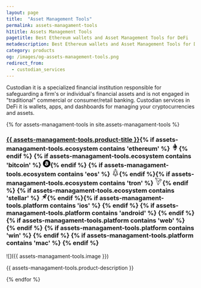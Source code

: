 ```yaml
---
layout: page
title:  "Asset Management Tools"
permalink: assets-managament-tools
h1title: Assets Management Tools
pagetitle: Best Ethereum wallets and Asset Management Tools for DeFi    
metadescription: Best Ethereum wallets and Asset Management Tools for DeFi. Custodian services in DeFi it is wallets, apps, and dashboards for managing your cryptocurrencies and assets.
category: products
og: /images/og-assets-management-tools.png
redirect_from:
  - custodian_services
---
```

Custodian it is a specialized financial institution responsible for safeguarding a firm's or individual's financial assets and is not engaged in "traditional" commercial or consumer/retail banking. Custodian services in DeFi it is wallets, apps, and dashboards for managing your cryptocurrencies and assets.

{% for assets-managament-tools in site.assets-managament-tools %}
### <a href="{{ assets-managament-tools.product-url }}">{{ assets-managament-tools.product-title }}</a>{% if assets-managament-tools.ecosystem contains 'ethereum' %} ![](images/ether.png "Built on Ethereum or related to Ethereum ecosystem"){% endif %} {% if assets-managament-tools.ecosystem contains 'bitcoin' %} ![](/images/btc.png "Using Bitcoin ecosystem"){% endif %} {% if assets-managament-tools.ecosystem contains 'eos' %} ![](/images/eos.png "Built on EOS or related to EOS ecosystem"){% endif %}{% if assets-managament-tools.ecosystem contains 'tron' %} ![](/images/tron.png "Built on Tron or related to Tron ecosystem"){% endif %} {% if assets-managament-tools.ecosystem contains 'stellar' %} ![](/images/stellar.png "Built on Stellar or related to Stellar ecosystem"){% endif %}{% if  assets-managament-tools.platform contains 'ios' %}    <i class="fab fa-app-store-ios" title="Mobile wallet for iOS"></i> {% endif %}  {% if  assets-managament-tools.platform contains 'android' %}    <i class="fab fa-android" title="Mobile wallet for Android"></i> {% endif %} {% if  assets-managament-tools.platform contains 'web' %}    <i class="fab fa-chrome" title="Browser based wallet"></i> {% endif %} {% if  assets-managament-tools.platform contains 'win' %}    <i class="fab fa-windows" title="Desktop wallet for windows"></i> {% endif %} {% if  assets-managament-tools.platform contains 'mac' %}    <i class="fab fa-apple" title="Desktop wallet for osx"></i> {% endif %}

![]({{ assets-managament-tools.image }})

{{ assets-managament-tools.product-description }}

{% endfor %}
